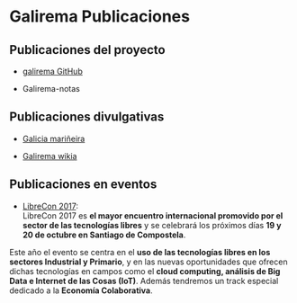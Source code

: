 # Galirema Publicaciones

## Publicaciones del proyecto

* [galirema GitHub](publicadoGGHub.md)

* Galirema-notas

## Publicaciones divulgativas 

* [Galicia mariñeira](publicadoGM.md) 

* [Galirema wikia](publicadoGWikia.md)


## Publicaciones en eventos

* [LibreCon 2017](LibreCon2017.md):  
LibreCon 2017 es __el mayor encuentro internacional promovido por el sector de las tecnologías libres__ y se celebrará los próximos días __19 y 20 de octubre en Santiago de Compostela__.

Este año el evento se centra en el __uso de las tecnologías libres en los sectores Industrial y Primario__, y en las nuevas oportunidades que ofrecen dichas tecnologías en campos como el __cloud computing, análisis de Big Data e Internet de las Cosas (IoT)__. Además tendremos un track especial dedicado a la __Economía Colaborativa__.






